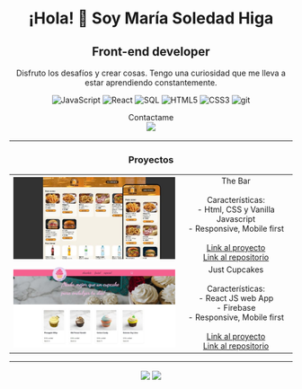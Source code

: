 <div align="center">

# ¡Hola! 👋 Soy María Soledad Higa

## Front-end developer

<p>Disfruto los desafíos y crear cosas. Tengo una curiosidad que me lleva a estar aprendiendo constantemente.</p>

![JavaScript](https://img.shields.io/badge/javascript-%23323330.svg?style=for-the-badge&logo=javascript&logoColor=%23F7DF1E) ![React](https://img.shields.io/badge/react-%2320232a.svg?style=for-the-badge&logo=react&logoColor=%2361DAFB) ![SQL](https://img.shields.io/badge/sql-%231572B6.svg?style=for-the-badge&logo=mysql&logoColor=white) ![HTML5](https://img.shields.io/badge/html5-%23E34F26.svg?style=for-the-badge&logo=html5&logoColor=white) ![CSS3](https://img.shields.io/badge/css3-%231572B6.svg?style=for-the-badge&logo=css3&logoColor=white) ![git](https://img.shields.io/badge/git-%233E2C00.svg?style=for-the-badge&logo=git&logoColor=%23F1502F)

<p> Contactame <br>
<a href="https://linkedin.com/in/maria-soledad-higa"> <img height="23px" src="https://img.shields.io/badge/LinkedIn-%230077B5.svg?logo=linkedin&logoColor=white"></a></p>

<hr  width="100%"/>

### Proyectos

<table style="border:none">
<tr style="border:none;background-color:none">
 <td style="border:none;background-color:none" width="60%"><img src="./assets/images/the_bar.jpg"/></td>
   <td align="center" style="border:none;background-color:none">
    The Bar
    <br><br>
    Características:<br>- Html, CSS y Vanilla Javascript <br>- Responsive, Mobile first
    <br><br>
    <a href="https://entrega-final-js-coderhouse.netlify.app/">Link al proyecto</a><br><a href="https://github.com/MariaSoledadHiga/javascript-entrega-final">Link al repositorio</a>
  </td>
</tr>
<tr style="border:none;background-color:none">
 <td style="border:none;background-color:none" width="60%"><img  src="./assets/images/just_cupcakes.jpg"/></td>

  <td align="center" style="border:none;background-color:none">
    Just Cupcakes
    <br><br>
    Características:<br>- React JS web App <br>- Firebase <br> - Responsive, Mobile first
    <br><br>
    <a href="https://entrega-final-react-js-coderhouse.netlify.app/">Link al proyecto</a><br><a href="https://github.com/MariaSoledadHiga/react-js-entrega-final">Link al repositorio</a>
  </td>
</tr>
</table>

<hr  width="100%"/>
<div>
<img align="center" height="160em" src="https://github-readme-stats.vercel.app/api?username=MariaSoledadHiga&theme=onedark&hide_border=false&include_all_commits=false&count_private=true" />
<img align="center" height="160em" src="https://github-readme-stats.vercel.app/api/top-langs/?username=MariaSoledadHiga&theme=onedark&hide_border=false&include_all_commits=false&count_private=true&layout=compact" />
</div>
